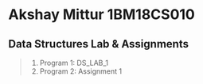 # Akshay Mittur 1BM18CS010
## Data Structures Lab & Assignments

> 1. Program 1: DS_LAB_1
> 2. Program 2: Assignment 1
